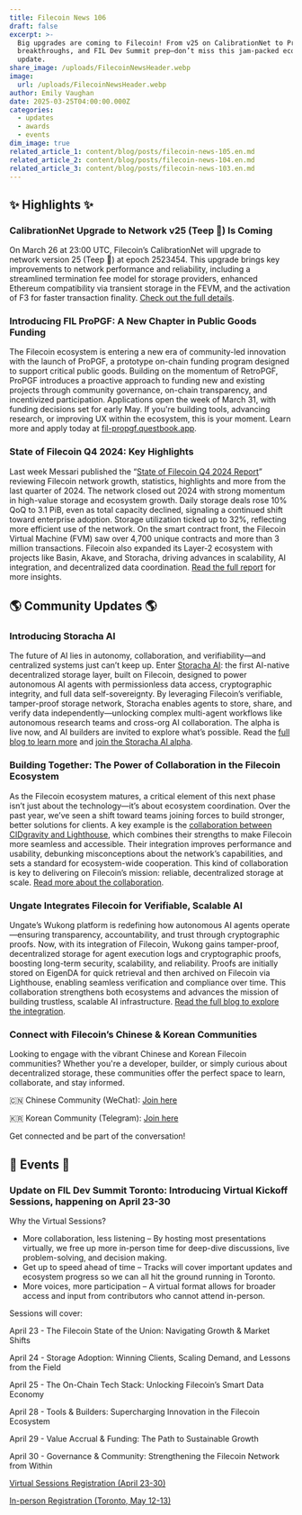 ```yaml
---
title: Filecoin News 106
draft: false
excerpt: >-
  Big upgrades are coming to Filecoin! From v25 on CalibrationNet to ProPGF, AI
  breakthroughs, and FIL Dev Summit prep—don’t miss this jam-packed ecosystem
  update.
share_image: /uploads/FilecoinNewsHeader.webp
image:
  url: /uploads/FilecoinNewsHeader.webp
author: Emily Vaughan
date: 2025-03-25T04:00:00.000Z
categories:
  - updates
  - awards
  - events
dim_image: true
related_article_1: content/blog/posts/filecoin-news-105.en.md
related_article_2: content/blog/posts/filecoin-news-104.en.md
related_article_3: content/blog/posts/filecoin-news-103.en.md
---
```


## ✨ Highlights ✨

### CalibrationNet Upgrade to Network v25 (Teep 🦵) Is Coming

On March 26 at 23:00 UTC, Filecoin’s CalibrationNet will upgrade to network version 25 (Teep 🦵) at epoch 2523454. This upgrade brings key improvements to network performance and reliability, including a streamlined termination fee model for storage providers, enhanced Ethereum compatibility via transient storage in the FEVM, and the activation of F3 for faster transaction finality. [Check out the full details](https://status.filecoin.io/incidents/kjsd0lfmdfrf?u=rvg73wvwgk9v). 

### Introducing FIL ProPGF: A New Chapter in Public Goods Funding

The Filecoin ecosystem is entering a new era of community-led innovation with the launch of ProPGF, a prototype on-chain funding program designed to support critical public goods. Building on the momentum of RetroPGF, ProPGF introduces a proactive approach to funding new and existing projects through community governance, on-chain transparency, and incentivized participation. Applications open the week of March 31, with funding decisions set for early May. If you're building tools, advancing research, or improving UX within the ecosystem, this is your moment. Learn more and apply today at [fil-propgf.questbook.app](https://fil-propgf.questbook.app/).

### State of Filecoin Q4 2024: Key Highlights

Last week Messari published the “[State of Filecoin Q4 2024 Report](https://messari.io/report/state-of-filecoin-q4-2024?utm_source=twitter&utm_medium=organic_social&utm_campaign=q4_quarterlies&utm_content=state_of_filecoin_q4_2024&destination=protocol_services_research)” reviewing Filecoin network growth, statistics, highlights and more from the last quarter of 2024. The network closed out 2024 with strong momentum in high-value storage and ecosystem growth. Daily storage deals rose 10% QoQ to 3.1 PiB, even as total capacity declined, signaling a continued shift toward enterprise adoption. Storage utilization ticked up to 32%, reflecting more efficient use of the network. On the smart contract front, the Filecoin Virtual Machine (FVM) saw over 4,700 unique contracts and more than 3 million transactions. Filecoin also expanded its Layer-2 ecosystem with projects like Basin, Akave, and Storacha, driving advances in scalability, AI integration, and decentralized data coordination. [Read the full report](https://messari.io/report/state-of-filecoin-q4-2024?utm_source=twitter&utm_medium=organic_social&utm_campaign=q4_quarterlies&utm_content=state_of_filecoin_q4_2024&destination=protocol_services_research) for more insights.

## 🌎 Community Updates 🌎

### Introducing Storacha AI

The future of AI lies in autonomy, collaboration, and verifiability—and centralized systems just can’t keep up. Enter [Storacha AI](https://storacha.ai/): the first AI-native decentralized storage layer, built on Filecoin, designed to power autonomous AI agents with permissionless data access, cryptographic integrity, and full data self-sovereignty. By leveraging Filecoin’s verifiable, tamper-proof storage network, Storacha enables agents to store, share, and verify data independently—unlocking complex multi-agent workflows like autonomous research teams and cross-org AI collaboration. The alpha is live now, and AI builders are invited to explore what’s possible. Read the [full blog to learn more](https://medium.com/@storacha/introducing-storacha-ai-fueling-the-future-of-autonomous-ai-1344ef159e9a) and [join the Storacha AI alpha](https://storacha.ai/).

### Building Together: The Power of Collaboration in the Filecoin Ecosystem

As the Filecoin ecosystem matures, a critical element of this next phase isn’t just about the technology—it’s about ecosystem coordination. Over the past year, we’ve seen a shift toward teams joining forces to build stronger, better solutions for clients. A key example is the [collaboration between CIDgravity and Lighthouse](https://fil.org/blog/building-together-the-power-of-collaboration-in-the-filecoin-ecosystem), which combines their strengths to make Filecoin more seamless and accessible. Their integration improves performance and usability, debunking misconceptions about the network’s capabilities, and sets a standard for ecosystem-wide cooperation. This kind of collaboration is key to delivering on Filecoin’s mission: reliable, decentralized storage at scale. [Read more about the collaboration](https://fil.org/blog/building-together-the-power-of-collaboration-in-the-filecoin-ecosystem). 

### Ungate Integrates Filecoin for Verifiable, Scalable AI

Ungate’s Wukong platform is redefining how autonomous AI agents operate—ensuring transparency, accountability, and trust through cryptographic proofs. Now, with its integration of Filecoin, Wukong gains tamper-proof, decentralized storage for agent execution logs and cryptographic proofs, boosting long-term security, scalability, and reliability. Proofs are initially stored on EigenDA for quick retrieval and then archived on Filecoin via Lighthouse, enabling seamless verification and compliance over time. This collaboration strengthens both ecosystems and advances the mission of building trustless, scalable AI infrastructure. [Read the full blog to explore the integration](https://x.com/FilFoundation/status/1899825382985261460).

### Connect with Filecoin’s Chinese & Korean Communities

Looking to engage with the vibrant Chinese and Korean Filecoin communities? Whether you're a developer, builder, or simply curious about decentralized storage, these communities offer the perfect space to learn, collaborate, and stay informed.

🇨🇳 Chinese Community (WeChat): [Join here](https://filecointldr.io/filecoin-wechat)

🇰🇷 Korean Community (Telegram): [Join here](https://t.me/filecoinkor?utm_medium=social&utm_source=linktree&utm_campaign=telegram+-+korea)

Get connected and be part of the conversation!

## 🎉 Events 🎉

### Update on FIL Dev Summit Toronto: Introducing Virtual Kickoff Sessions, happening on April 23-30​

Why the Virtual Sessions?

- ​More collaboration, less listening – By hosting most presentations virtually, we free up more in-person time for deep-dive discussions, live problem-solving, and decision making.
- ​Get up to speed ahead of time – Tracks will cover important updates and ecosystem progress so we can all hit the ground running in Toronto.
- ​More voices, more participation – A virtual format allows for broader access and input from contributors who cannot attend in-person.​

Sessions will cover:

​April 23 - The Filecoin State of the Union: Navigating Growth & Market Shifts

​April 24 - Storage Adoption: Winning Clients, Scaling Demand, and Lessons from the Field

​April 25 - The On-Chain Tech Stack: Unlocking Filecoin’s Smart Data Economy

​April 28 - Tools & Builders: Supercharging Innovation in the Filecoin Ecosystem

​April 29 - Value Accrual & Funding: The Path to Sustainable Growth

​April 30 - Governance & Community: Strengthening the Filecoin Network from Within

[Virtual Sessions Registration (April 23-30)](https://protocol.us16.list-manage.com/track/click?u=a1dfb670c4f1fb042e82a1f1d&id=e00e83241a&e=5f068e1e7c)

[In-person Registration (Toronto, May 12-13)](https://protocol.us16.list-manage.com/track/click?u=a1dfb670c4f1fb042e82a1f1d&id=5c14691a6e&e=5f068e1e7c)
